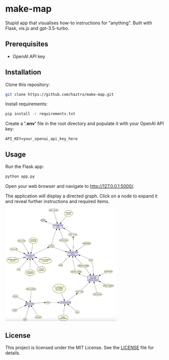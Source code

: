 # make-map

Stupid app that visualises how-to instructions for "anything". Built with Flask, vis.js and gpt-3.5-turbo.

## Prerequisites
- OpenAI API key 

## Installation
Clone this repository:

```bash
git clone https://github.com/haztro/make-map.git
```
Install requirements: 

```bash
pip install -r requirements.txt
```

Create a **'.env'** file in the root directory and populate it with your OpenAI API key:

```.env
API_KEY=your_openai_api_key_here
```

## Usage
Run the Flask app:

```bash
python app.py
```

Open your web browser and navigate to http://127.0.0.1:5000/.

The application will display a directed graph. Click on a node to expand it and reveal further instructions and required items.

<img src="example.png" width="70%">

## License
This project is licensed under the MIT License. See the [LICENSE](https://github.com/haztro/make-map/blob/main/LICENSE) file for details.

